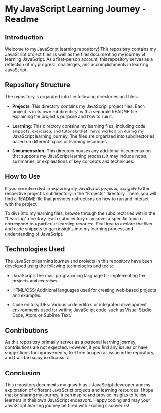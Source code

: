 # My JavaScript Learning Journey - Readme

## Introduction
Welcome to my JavaScript learning repository! This repository contains my JavaScript project files as well as the files documenting my journey of learning JavaScript. As a first-person account, this repository serves as a reflection of my progress, challenges, and accomplishments in learning JavaScript.

## Repository Structure
The repository is organized into the following directories and files:

- **Projects**: This directory contains my JavaScript project files. Each project is in its own subdirectory, with a separate README file explaining the project's purpose and how to run it.

- **Learning**: This directory contains my learning files, including code snippets, exercises, and tutorials that I have worked on during my JavaScript learning journey. The files are organized into subdirectories based on different topics or learning resources.

- **Documentation**: This directory houses any additional documentation that supports my JavaScript learning process. It may include notes, summaries, or explanations of key concepts and techniques.

## How to Use
If you are interested in exploring my JavaScript projects, navigate to the respective project's subdirectory in the "Projects" directory. There, you will find a README file that provides instructions on how to run and interact with the project.

To dive into my learning files, browse through the subdirectories within the "Learning" directory. Each subdirectory may cover a specific topic or correspond to a particular learning resource. Feel free to explore the files and code snippets to gain insights into my learning process and understanding of JavaScript.

## Technologies Used
The JavaScript learning journey and projects in this repository have been developed using the following technologies and tools:

- JavaScript: The main programming language for implementing the projects and exercises.

- HTML/CSS: Additional languages used for creating web-based projects and examples.

- Code editors/IDEs: Various code editors or integrated development environments used for writing JavaScript code, such as Visual Studio Code, Atom, or Sublime Text.

## Contributions
As this repository primarily serves as a personal learning journey, contributions are not expected. However, if you find any issues or have suggestions for improvements, feel free to open an issue in the repository, and I will be happy to discuss it.

## Conclusion
This repository documents my growth as a JavaScript developer and my exploration of different JavaScript projects and learning resources. I hope that by sharing my journey, it can inspire and provide insights to fellow learners in their own JavaScript endeavors. Happy coding and may your JavaScript learning journey be filled with exciting discoveries!
